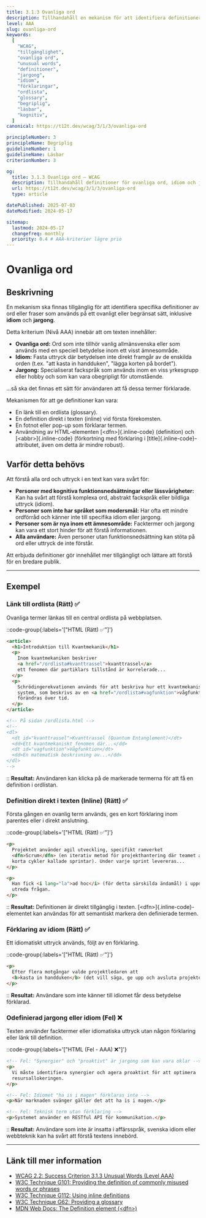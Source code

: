 ```yaml
---
title: 3.1.3 Ovanliga ord
description: Tillhandahåll en mekanism för att identifiera definitioner av ovanliga eller begränsat använda ord och fraser, inklusive idiom och jargong.
level: AAA
slug: ovanliga-ord
keywords:
  [
    "WCAG",
    "tillgänglighet",
    "ovanliga ord",
    "unusual words",
    "definitioner",
    "jargong",
    "idiom",
    "förklaringar",
    "ordlista",
    "glossary",
    "begriplig",
    "läsbar",
    "kognitiv",
  ]
canonical: https://t12t.dev/wcag/3/1/3/ovanliga-ord

principleNumber: 3
principleName: Begriplig
guidelineNumber: 1
guidelineName: Läsbar
criterionNumber: 3

og:
  title: 3.1.3 Ovanliga ord – WCAG
  description: Tillhandahåll definitioner för ovanliga ord, idiom och jargong.
  url: https://t12t.dev/wcag/3/1/3/ovanliga-ord
  type: article

datePublished: 2025-07-03
dateModified: 2024-05-17

sitemap:
  lastmod: 2024-05-17
  changefreq: monthly
  priority: 0.4 # AAA-kriterier lägre prio
---
```


# Ovanliga ord

## Beskrivning

En mekanism ska finnas tillgänglig för att identifiera specifika definitioner av ord eller fraser som används på ett ovanligt eller begränsat sätt, inklusive **idiom** och **jargong**.

Detta kriterium (Nivå AAA) innebär att om texten innehåller:

- **Ovanliga ord:** Ord som inte tillhör vanlig allmänsvenska eller som används med en speciell betydelse inom ett visst ämnesområde.
- **Idiom:** Fasta uttryck där betydelsen inte direkt framgår av de enskilda orden (t.ex. "att kasta in handduken", "lägga korten på bordet").
- **Jargong:** Specialiserat fackspråk som används inom en viss yrkesgrupp eller hobby och som kan vara obegripligt för utomstående.

...så ska det finnas ett sätt för användaren att få dessa termer förklarade.

Mekanismen för att ge definitioner kan vara:

- En länk till en ordlista (glossary).
- En definition direkt i texten (inline) vid första förekomsten.
- En fotnot eller pop-up som förklarar termen.
- Användning av HTML-elementen [\<dfn\>]{.inline-code} (definition) och [\<abbr\>]{.inline-code} (förkortning med förklaring i [title]{.inline-code}-attributet, även om detta är mindre robust).

## Varför detta behövs

Att förstå alla ord och uttryck i en text kan vara svårt för:

- **Personer med kognitiva funktionsnedsättningar eller lässvårigheter:** Kan ha svårt att förstå komplexa ord, abstrakt fackspråk eller bildliga uttryck (idiom).
- **Personer som inte har språket som modersmål:** Har ofta ett mindre ordförråd och känner inte till specifika idiom eller jargong.
- **Personer som är nya inom ett ämnesområde:** Facktermer och jargong kan vara ett stort hinder för att förstå informationen.
- **Alla användare:** Även personer utan funktionsnedsättning kan stöta på ord eller uttryck de inte förstår.

Att erbjuda definitioner gör innehållet mer tillgängligt och lättare att förstå för en bredare publik.

---

## Exempel

### Länk till ordlista (Rätt) ✅

Ovanliga termer länkas till en central ordlista på webbplatsen.

::code-group{:labels='["HTML (Rätt) ✅"]'}

```html {3,8} showLineNumbers
<article>
  <h1>Introduktion till Kvantmekanik</h1>
  <p>
    Inom kvantmekaniken beskriver
    <a href="/ordlista#kvanttrassel">kvanttrassel</a>
    ett fenomen där partiklars tillstånd är korrelerade...
  </p>
  <p>
    Schrödingerekvationen används för att beskriva hur ett kvantmekaniskt
    system, som beskrivs av en <a href="/ordlista#vagfunktion">vågfunktion</a>,
    förändras över tid.
  </p>
</article>

<!-- På sidan /ordlista.html -->
<!--
<dl>
  <dt id="kvanttrassel">Kvanttrassel (Quantum Entanglement)</dt>
  <dd>Ett kvantmekaniskt fenomen där...</dd>
  <dt id="vagfunktion">Vågfunktion</dt>
  <dd>En matematisk beskrivning av...</dd>
</dl>
-->
```

::
**Resultat:** Användaren kan klicka på de markerade termerna för att få en definition i ordlistan.

### Definition direkt i texten (Inline) (Rätt) ✅

Första gången en ovanlig term används, ges en kort förklaring inom parentes eller i direkt anslutning.

::code-group{:labels='["HTML (Rätt) ✅"]'}

```html {2} showLineNumbers
<p>
  Projektet använder agil utveckling, specifikt ramverket
  <dfn>Scrum</dfn> (en iterativ metod för projekthantering där teamet arbetar i
  korta cykler kallade sprintar). Under varje sprint levereras...
</p>

<p>
  Han fick <i lang="la">ad hoc</i> (för detta särskilda ändamål) i uppdrag att
  utreda frågan.
</p>
```

::
**Resultat:** Definitionen är direkt tillgänglig i texten. [\<dfn\>]{.inline-code}-elementet kan användas för att semantiskt markera den definierade termen.

### Förklaring av idiom (Rätt) ✅

Ett idiomatiskt uttryck används, följt av en förklaring.

::code-group{:labels='["HTML (Rätt) ✅"]'}

```html {2} showLineNumbers
<p>
  Efter flera motgångar valde projektledaren att
  <b>kasta in handduken</b> (det vill säga, ge upp och avsluta projektet).
</p>
```

::
**Resultat:** Användare som inte känner till idiomet får dess betydelse förklarad.

### Odefinierad jargong eller idiom (Fel) ❌

Texten använder facktermer eller idiomatiska uttryck utan någon förklaring eller länk till definition.

::code-group{:labels='["HTML (Fel - AAA) ❌"]'}

```html showLineNumbers
<!-- Fel: "Synergier" och "proaktivt" är jargong som kan vara oklar -->
<p>
  Vi måste identifiera synergier och agera proaktivt för att optimera
  resursallokeringen.
</p>

<!-- Fel: Idiomet "ha is i magen" förklaras inte -->
<p>När marknaden svänger gäller det att ha is i magen.</p>

<!-- Fel: Teknisk term utan förklaring -->
<p>Systemet använder en RESTful API för kommunikation.</p>
```

::
**Resultat:** Användare som inte är insatta i affärsspråk, svenska idiom eller webbteknik kan ha svårt att förstå textens innebörd.

---

## Länk till mer information

- [WCAG 2.2: Success Criterion 3.1.3 Unusual Words (Level AAA)](https://www.w3.org/WAI/WCAG22/Understanding/unusual-words.html)
- [W3C Technique G101: Providing the definition of commonly misused words or phrases](https://www.w3.org/WAI/WCAG22/Techniques/general/G101)
- [W3C Technique G112: Using inline definitions](https://www.w3.org/WAI/WCAG22/Techniques/general/G112)
- [W3C Technique G62: Providing a glossary](https://www.w3.org/WAI/WCAG22/Techniques/general/G62)
- [MDN Web Docs: The Definition element (\<dfn\>)](https://developer.mozilla.org/en-US/docs/Web/HTML/Element/dfn)
